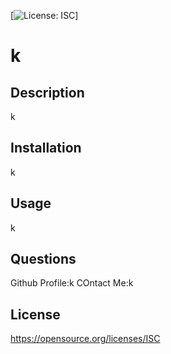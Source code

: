  [![License: ISC](https://img.shields.io/badge/License-ISC-blue.svg)]
  # k
   ## Description
  k
  ## Installation
  k
   ## Usage
  k
  ## Questions
  Github Profile:k
  COntact Me:k
 ## License
  https://opensource.org/licenses/ISC



